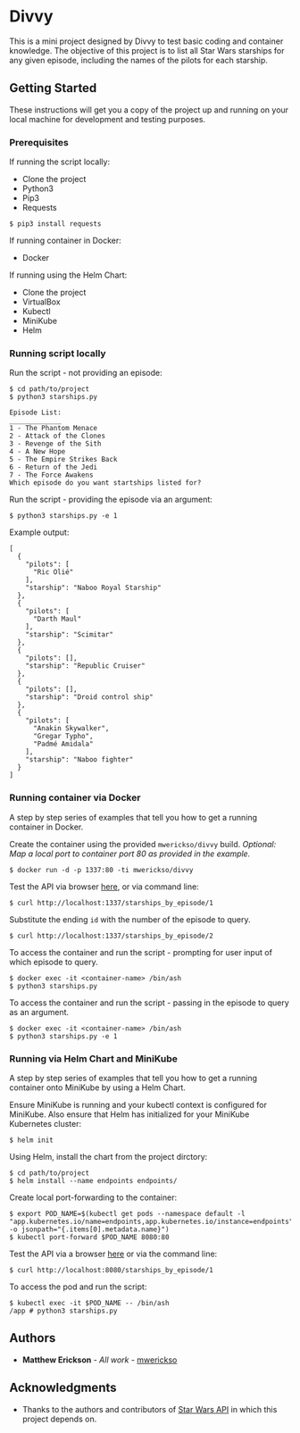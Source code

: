 # Divvy

This is a mini project designed by Divvy to test basic coding and container knowledge. The objective of this project is to list all Star Wars starships for any given episode, including the names of the pilots for each starship.

## Getting Started

These instructions will get you a copy of the project up and running on your local machine for development and testing purposes.

### Prerequisites

If running the script locally:
* Clone the project
* Python3
* Pip3
* Requests

```
$ pip3 install requests
```

If running container in Docker:
* Docker

If running using the Helm Chart:
* Clone the project
* VirtualBox
* Kubectl
* MiniKube
* Helm


### Running script locally

Run the script - not providing an episode:

```
$ cd path/to/project
$ python3 starships.py 

Episode List: 
_____________
1 - The Phantom Menace
2 - Attack of the Clones
3 - Revenge of the Sith
4 - A New Hope
5 - The Empire Strikes Back
6 - Return of the Jedi
7 - The Force Awakens
Which episode do you want startships listed for? 
```

Run the script - providing the episode via an argument:

```
$ python3 starships.py -e 1
```

Example output:

```
[
  {
    "pilots": [
      "Ric Olié"
    ],
    "starship": "Naboo Royal Starship"
  },
  {
    "pilots": [
      "Darth Maul"
    ],
    "starship": "Scimitar"
  },
  {
    "pilots": [],
    "starship": "Republic Cruiser"
  },
  {
    "pilots": [],
    "starship": "Droid control ship"
  },
  {
    "pilots": [
      "Anakin Skywalker",
      "Gregar Typho",
      "Padmé Amidala"
    ],
    "starship": "Naboo fighter"
  }
]
```

### Running container via Docker

A step by step series of examples that tell you how to get a running container in Docker.

Create the container using the provided `mwerickso/divvy` build. _Optional: Map a local port to container port 80 as provided in the example._

```
$ docker run -d -p 1337:80 -ti mwerickso/divvy
```

Test the API via browser [here](http://localhost:1337/starships_by_episode/1), or via command line:

```
$ curl http://localhost:1337/starships_by_episode/1
```

Substitute the ending `id` with the number of the episode to query.

```
$ curl http://localhost:1337/starships_by_episode/2
```

To access the container and run the script - prompting for user input of which episode to query.

```
$ docker exec -it <container-name> /bin/ash
$ python3 starships.py
```

To access the container and run the script - passing in the episode to query as an argument.

```
$ docker exec -it <container-name> /bin/ash
$ python3 starships.py -e 1
```

### Running via Helm Chart and MiniKube

A step by step series of examples that tell you how to get a running container onto MiniKube by using a Helm Chart.

Ensure MiniKube is running and your kubectl context is configured for MiniKube. Also ensure that Helm has initialized for your MiniKube Kubernetes cluster:

```
$ helm init
```

Using Helm, install the chart from the project dirctory:

```
$ cd path/to/project
$ helm install --name endpoints endpoints/
```

Create local port-forwarding to the container:

```
$ export POD_NAME=$(kubectl get pods --namespace default -l "app.kubernetes.io/name=endpoints,app.kubernetes.io/instance=endpoints" -o jsonpath="{.items[0].metadata.name}")
$ kubectl port-forward $POD_NAME 8080:80
```

Test the API via a browser [here](http://localhost:8080/starships_by_episode/1) or via the command line:

```
$ curl http://localhost:8080/starships_by_episode/1
```

To access the pod and run the script:

```
$ kubectl exec -it $POD_NAME -- /bin/ash
/app # python3 starships.py
```

## Authors

* **Matthew Erickson** - *All work* - [mwerickso](https://github.com/mwerickso)

## Acknowledgments

* Thanks to the authors and contributors of [Star Wars API](http://swapi.co) in which this project depends on.
